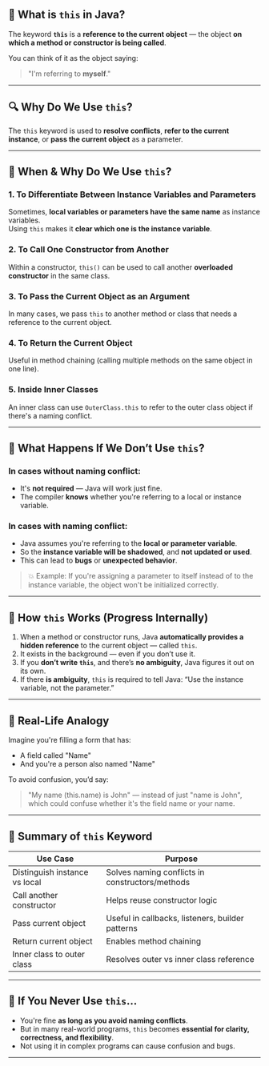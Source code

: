 ## 📌 What is `this` in Java?

The keyword **`this`** is a **reference to the current object** — the object **on which a method or constructor is being called**.

You can think of it as the object saying:
> "I'm referring to **myself**."

---

## 🔍 Why Do We Use `this`?

The `this` keyword is used to **resolve conflicts**, **refer to the current instance**, or **pass the current object** as a parameter.

---

## 🧠 When & Why Do We Use `this`?

### 1. **To Differentiate Between Instance Variables and Parameters**
Sometimes, **local variables or parameters have the same name** as instance variables.  
Using `this` makes it **clear which one is the instance variable**.

### 2. **To Call One Constructor from Another**
Within a constructor, `this()` can be used to call another **overloaded constructor** in the same class.

### 3. **To Pass the Current Object as an Argument**
In many cases, we pass `this` to another method or class that needs a reference to the current object.

### 4. **To Return the Current Object**
Useful in method chaining (calling multiple methods on the same object in one line).

### 5. **Inside Inner Classes**
An inner class can use `OuterClass.this` to refer to the outer class object if there's a naming conflict.

---

## 🧱 What Happens If We Don’t Use `this`?

### In cases **without naming conflict**:
- It's **not required** — Java will work just fine.
- The compiler **knows** whether you're referring to a local or instance variable.

### In cases **with naming conflict**:
- Java assumes you're referring to the **local or parameter variable**.
- So the **instance variable will be shadowed**, and **not updated or used**.
- This can lead to **bugs** or **unexpected behavior**.

> 💥 Example: If you're assigning a parameter to itself instead of to the instance variable, the object won't be initialized correctly.

---

## 🔄 How `this` Works (Progress Internally)

1. When a method or constructor runs, Java **automatically provides a hidden reference** to the current object — called `this`.
2. It exists in the background — even if you don’t use it.
3. If you **don’t write `this`**, and there’s **no ambiguity**, Java figures it out on its own.
4. If there **is ambiguity**, `this` is required to tell Java: “Use the instance variable, not the parameter.”

---

## 🤔 Real-Life Analogy

Imagine you're filling a form that has:
- A field called "Name"
- And you're a person also named "Name"

To avoid confusion, you’d say:
> "My name (this.name) is John" — instead of just "name is John", which could confuse whether it's the field name or your name.

---

## 📎 Summary of `this` Keyword

| Use Case                          | Purpose                                               |
|----------------------------------|-------------------------------------------------------|
| Distinguish instance vs local    | Solves naming conflicts in constructors/methods      |
| Call another constructor         | Helps reuse constructor logic                        |
| Pass current object              | Useful in callbacks, listeners, builder patterns      |
| Return current object            | Enables method chaining                              |
| Inner class to outer class       | Resolves outer vs inner class reference              |

---

## 🧾 If You Never Use `this`...

- You're fine **as long as you avoid naming conflicts**.
- But in many real-world programs, `this` becomes **essential for clarity, correctness, and flexibility**.
- Not using it in complex programs can cause confusion and bugs.

---

